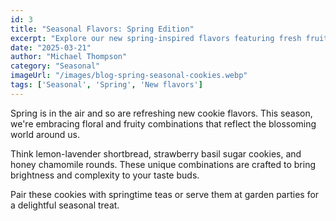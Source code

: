 ```yaml
---
id: 3
title: "Seasonal Flavors: Spring Edition"
excerpt: "Explore our new spring-inspired flavors featuring fresh fruits and floral notes."
date: "2025-03-21"
author: "Michael Thompson"
category: "Seasonal"
imageUrl: "/images/blog-spring-seasonal-cookies.webp"
tags: ['Seasonal', 'Spring', 'New flavors']
---
```


Spring is in the air and so are refreshing new cookie flavors. This season, we're embracing floral and fruity combinations that reflect the blossoming world around us.

Think lemon-lavender shortbread, strawberry basil sugar cookies, and honey chamomile rounds. These unique combinations are crafted to bring brightness and complexity to your taste buds.

Pair these cookies with springtime teas or serve them at garden parties for a delightful seasonal treat.